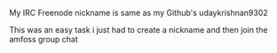 My IRC Freenode nickname is same as my Github's
udaykrishnan9302

This was an easy task i just had to create a nickname and then join the amfoss group chat
